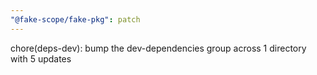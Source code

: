 ```yaml
---
"@fake-scope/fake-pkg": patch
---
```


chore(deps-dev): bump the dev-dependencies group across 1 directory with 5 updates
